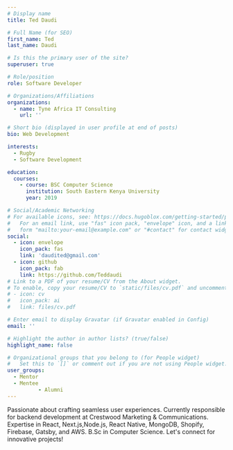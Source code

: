 ```yaml
---
# Display name
title: Ted Daudi

# Full Name (for SEO)
first_name: Ted
last_name: Daudi

# Is this the primary user of the site?
superuser: true

# Role/position
role: Software Developer

# Organizations/Affiliations
organizations:
  - name: Tyne Africa IT Consulting
    url: ''

# Short bio (displayed in user profile at end of posts)
bio: Web Development

interests:
  - Rugby
  - Software Development

education:
  courses:
    - course: BSC Computer Science
      institution: South Eastern Kenya University
      year: 2019

# Social/Academic Networking
# For available icons, see: https://docs.hugoblox.com/getting-started/page-builder/#icons
#   For an email link, use "fas" icon pack, "envelope" icon, and a link in the
#   form "mailto:your-email@example.com" or "#contact" for contact widget.
social:
  - icon: envelope
    icon_pack: fas
    link: 'daudited@gmail.com'
  - icon: github
    icon_pack: fab
    link: https://github.com/Teddaudi
# Link to a PDF of your resume/CV from the About widget.
# To enable, copy your resume/CV to `static/files/cv.pdf` and uncomment the lines below.
# - icon: cv
#   icon_pack: ai
#   link: files/cv.pdf

# Enter email to display Gravatar (if Gravatar enabled in Config)
email: ''

# Highlight the author in author lists? (true/false)
highlight_name: false

# Organizational groups that you belong to (for People widget)
#   Set this to `[]` or comment out if you are not using People widget.
user_groups:
  - Mentor
  - Mentee
          - Alumni
---
```


Passionate about crafting seamless user experiences. Currently responsible for backend development at Crestwood Marketing & Communications. Expertise in React, Next.js,Node.js, React Native, MongoDB, Shopify, Firebase, Gatsby, and AWS. B.Sc in Computer Science. Let's connect for innovative projects!
